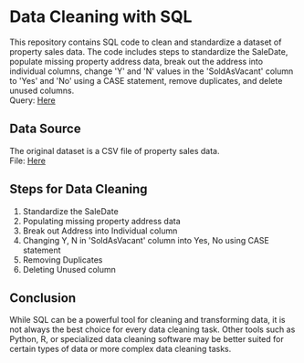 # Data Cleaning with SQL
This repository contains SQL code to clean and standardize a dataset of property sales data. The code includes steps to standardize the SaleDate, populate missing property address data, break out the address into individual columns, change 'Y' and 'N' values in the 'SoldAsVacant' column to 'Yes' and 'No' using a CASE statement, remove duplicates, and delete unused columns.<br>
Query: [Here](https://github.com/SumitxThokar/Data-Cleaning-with-SQL/blob/main/Queries/part2-Data_Cleaning.sql)

## Data Source
The original dataset is a CSV file of property sales data. <br>
File: [Here](https://github.com/SumitxThokar/Data-Cleaning-with-SQL/tree/main/Data)

## Steps for Data Cleaning
1. Standardize the SaleDate
2. Populating missing property address data
3. Break out Address into Individual column
4. Changing Y, N in 'SoldAsVacant' column into Yes, No using CASE statement
5. Removing Duplicates
6. Deleting Unused column

## Conclusion
While SQL can be a powerful tool for cleaning and transforming data, it is not always the best choice for every data cleaning task. Other tools such as Python, R, or specialized data cleaning software may be better suited for certain types of data or more complex data cleaning tasks.
